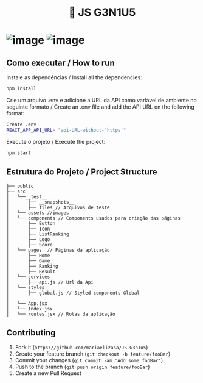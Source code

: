 
<h1 align="center">🚀 JS G3N1U5<h1/>
  

![image](https://user-images.githubusercontent.com/49694866/115821700-a5cf7780-a3d9-11eb-83f9-a816652e97de.png)
![image](https://user-images.githubusercontent.com/49694866/115822087-53428b00-a3da-11eb-8328-4d334f1676fb.png)

## Como executar / How to run

Instale as dependências / Install all the dependencies:

```sh
npm install
```

Crie um arquivo .env e adicione a URL da API como variável de ambiente no seguinte formato  / Create an .env file and add the API URL on the following format:

```sh
Create .env
REACT_APP_API_URL= "api-URL-without-'https'"
```

Execute o projeto / Execute the project:

```sh
npm start
```


## Estrutura do Projeto / Project Structure

```
├── public
├── src
│   └──__test__
│       ├── __snapshots__
│       ├── files // Arquivos de teste
│   └── assets //images
│   └── components // Components usados para criação das páginas
│       ├── Button
│       ├── Icon
│       ├── ListRanking
│       ├── Logo
│       ├── Score
│   └── pages  // Páginas da aplicação
│       ├── Home
│       ├── Game
│       ├── Ranking
│       ├── Result
│   └── services
│       ├── api.js // Url da Api
│   └── styles
│       ├── global.js // Styled-components Global
│   
│   └── App.jsx
│   └── Index.jsx 
│   └── routes.jsx // Rotas da aplicação

```

## Contributing

1. Fork it (`https://github.com/mariaelizasa/JS-G3n1u5`)
2. Create your feature branch (`git checkout -b feature/fooBar`)
3. Commit your changes (`git commit -am 'Add some fooBar'`)
4. Push to the branch (`git push origin feature/fooBar`)
5. Create a new Pull Request
